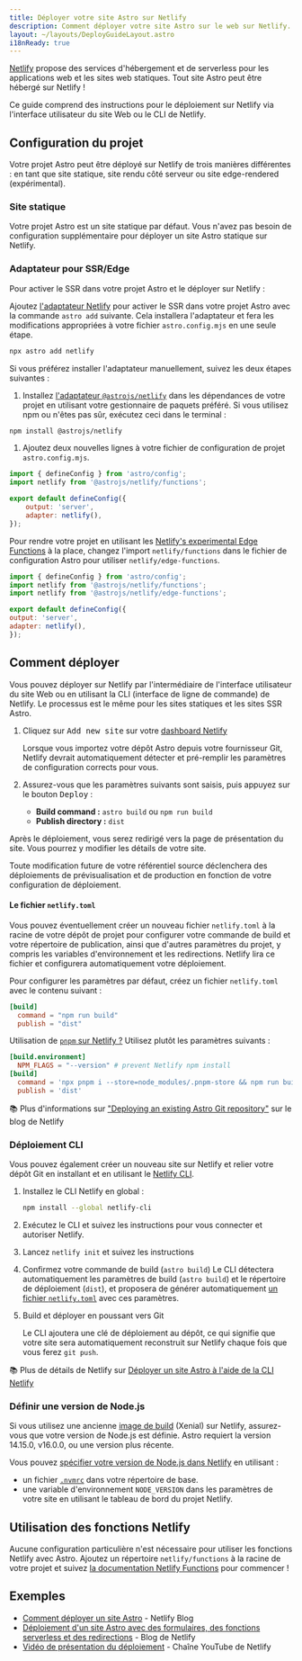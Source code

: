 ```yaml
---
title: Déployer votre site Astro sur Netlify
description: Comment déployer votre site Astro sur le web sur Netlify.
layout: ~/layouts/DeployGuideLayout.astro
i18nReady: true
---
```

[Netlify](https://netlify.com) propose des services d'hébergement et de serverless pour les applications web et les sites web statiques. Tout site Astro peut être hébergé sur Netlify ! 

Ce guide comprend des instructions pour le déploiement sur Netlify via l'interface utilisateur du site Web ou le CLI de Netlify.

## Configuration du projet

Votre projet Astro peut être déployé sur Netlify de trois manières différentes : en tant que site statique, site rendu côté serveur ou site edge-rendered (expérimental).

### Site statique

Votre projet Astro est un site statique par défaut. Vous n'avez pas besoin de configuration supplémentaire pour déployer un site Astro statique sur Netlify.

### Adaptateur pour SSR/Edge

Pour activer le SSR dans votre projet Astro et le déployer sur Netlify :

Ajoutez [l'adaptateur Netlify](/fr/guides/integrations-guide/netlify/) pour activer le SSR dans votre projet Astro avec la commande `astro add` suivante. Cela installera l'adaptateur et fera les modifications appropriées à votre fichier `astro.config.mjs` en une seule étape.

```bash
npx astro add netlify
```

Si vous préférez installer l'adaptateur manuellement, suivez les deux étapes suivantes :

1. Installez [l'adaptateur `@astrojs/netlify`](https://github.com/withastro/astro/tree/main/packages/integrations/netlify) dans les dépendances de votre projet en utilisant votre gestionnaire de paquets préféré. Si vous utilisez npm ou n'êtes pas sûr, exécutez ceci dans le terminal :

```bash
npm install @astrojs/netlify
```

1. Ajoutez deux nouvelles lignes à votre fichier de configuration de projet `astro.config.mjs`.

```js title="astro.config.mjs" ins={2, 5-6}
import { defineConfig } from 'astro/config';
import netlify from '@astrojs/netlify/functions';

export default defineConfig({
    output: 'server',
    adapter: netlify(),
});
```

Pour rendre votre projet en utilisant les [Netlify's experimental Edge Functions](https://docs.netlify.com/netlify-labs/experimental-features/edge-functions/#app) à la place, changez l'import `netlify/functions` dans le fichier de configuration Astro pour utiliser `netlify/edge-functions`.

```js title="astro.config.mjs" ins={3} del={2}
import { defineConfig } from 'astro/config';
import netlify from '@astrojs/netlify/functions';
import netlify from '@astrojs/netlify/edge-functions';

export default defineConfig({
output: 'server',
adapter: netlify(),
});
```

## Comment déployer

Vous pouvez déployer sur Netlify par l'intermédiaire de l'interface utilisateur du site Web ou en utilisant la CLI (interface de ligne de commande) de Netlify. Le processus est le même pour les sites statiques et les sites SSR Astro.

1. Cliquez sur <kbd>Add new site</kbd> sur votre [dashboard Netlify](https://app.netlify.com/)
   
   Lorsque vous importez votre dépôt Astro depuis votre fournisseur Git, Netlify devrait automatiquement détecter et pré-remplir les paramètres de configuration corrects pour vous.

2. Assurez-vous que les paramètres suivants sont saisis, puis appuyez sur le bouton <kbd>Deploy</kbd> :

    - **Build command :** `astro build` ou `npm run build`
    - **Publish directory :** `dist`

 Après le déploiement, vous serez redirigé vers la page de présentation du site. Vous pourrez y modifier les détails de votre site.

 Toute modification future de votre référentiel source déclenchera des déploiements de prévisualisation et de production en fonction de votre configuration de déploiement.

 #### Le fichier `netlify.toml`

 Vous pouvez éventuellement créer un nouveau fichier `netlify.toml` à la racine de votre dépôt de projet pour configurer votre commande de build et votre répertoire de publication, ainsi que d'autres paramètres du projet, y compris les variables d'environnement et les redirections. Netlify lira ce fichier et configurera automatiquement votre déploiement.

 Pour configurer les paramètres par défaut, créez un fichier `netlify.toml` avec le contenu suivant :
    
```toml
[build]
  command = "npm run build"
  publish = "dist"
```

Utilisation de [`pnpm` sur Netlify ?](https://answers.netlify.com/t/using-pnpm-and-pnpm-workspaces/2759) Utilisez plutôt les paramètres suivants :

```toml
[build.environment]
  NPM_FLAGS = "--version" # prevent Netlify npm install
[build]
  command = 'npx pnpm i --store=node_modules/.pnpm-store && npm run build'
  publish = 'dist'
```

📚 Plus d'informations sur ["Deploying an existing Astro Git repository"](https://www.netlify.com/blog/how-to-deploy-astro/#deploy-an-existing-git-repository-to-netlify) sur le blog de Netlify

### Déploiement CLI

Vous pouvez également créer un nouveau site sur Netlify et relier votre dépôt Git en installant et en utilisant le [Netlify CLI](https://cli.netlify.com/).

1. Installez le CLI Netlify en global : 
   
    ```bash
    npm install --global netlify-cli
    ```
2. Exécutez le CLI et suivez les instructions pour vous connecter et autoriser Netlify.
3. Lancez `netlify init` et suivez les instructions
4. Confirmez votre commande de build (`astro build`)
    Le CLI détectera automatiquement les paramètres de build (`astro build`) et le répertoire de déploiement (`dist`), et proposera de générer automatiquement [un fichier `netlify.toml`](#le-fichier-netlifytoml) avec ces paramètres. 
5. Build et déployer en poussant vers Git
   
   Le CLI ajoutera une clé de déploiement au dépôt, ce qui signifie que votre site sera automatiquement reconstruit sur Netlify chaque fois que vous ferez `git push`.

📚 Plus de détails de Netlify sur [Déployer un site Astro à l'aide de la CLI Netlify](https://www.netlify.com/blog/how-to-deploy-astro/#link-your-astro-project-and-deploy-using-the-netlify-cli)

### Définir une version de Node.js

Si vous utilisez une ancienne [image de build](https://docs.netlify.com/configure-builds/get-started/#build-image-selection) (Xenial) sur Netlify, assurez-vous que votre version de Node.js est définie. Astro requiert la version 14.15.0, v16.0.0, ou une version plus récente.

Vous pouvez [spécifier votre version de Node.js dans Netlify](https://docs.netlify.com/configure-builds/manage-dependencies/#node-js-and-javascript) en utilisant :
- un fichier [`.nvmrc`](https://github.com/nvm-sh/nvm#nvmrc) dans votre répertoire de base.
- une variable d'environnement `NODE_VERSION` dans les paramètres de votre site en utilisant le tableau de bord du projet Netlify.

## Utilisation des fonctions Netlify

Aucune configuration particulière n'est nécessaire pour utiliser les fonctions Netlify avec Astro. Ajoutez un répertoire `netlify/functions` à la racine de votre projet et suivez [la documentation Netlify Functions](https://docs.netlify.com/functions/overview/) pour commencer !

## Exemples

- [Comment déployer un site Astro](https://www.netlify.com/blog/how-to-deploy-astro/) - Netlify Blog
- [Déploiement d'un site Astro avec des formulaires, des fonctions serverless et des redirections](https://www.netlify.com/blog/deploy-an-astro-site-with-forms-serverless-functions-and-redirects/) - Blog de Netlify
- [Vidéo de présentation du déploiement](https://youtu.be/GrSLYq6ZTes) - Chaîne YouTube de Netlify